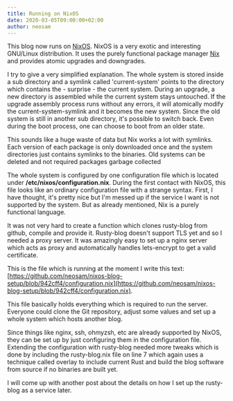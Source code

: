 ```yaml
---
title: Running on NixOS
date: 2020-03-05T09:00:00+02:00
author: neosam
---
```


This blog now runs on [NixOS](https://nixos.org).  NixOS is a very exotic and
interesting GNU/Linux distribution.  It uses the purely
functional package manager [Nix](https://nixos.org/nix/) and provides atomic
upgrades and downgrades.

I try to give a very simplified explanation.
The whole system is stored inside a sub directory and a
symlink called 'current-system' points to the directory which contains the - 
surprise - the current system.  During an
upgrade, a new directory is assembled while the current system stays untouched.
If the upgrade assembly process runs without any errors, it will atomically
modify the current-system-symlink and it becomes the new system.
Since the old system is still in another sub directory, it's possible to switch back.
Even during the boot process, one can choose to boot from an older state.

This sounds like a huge waste of data but Nix works a lot with symlinks.  Each
version of each package is only downloaded once and the system directories just
contains symlinks to the binaries.  Old systems can be deleted and not required
packages garbage collected

The whole system is configured by one configuration file which is located
under __/etc/nixos/configuration.nix__.  During the first contact with NixOS, this file looks
like an ordinary configuration file with a strange syntax.  First, I have thought, it's pretty
nice but I'm messed up if the service I want is not supported by the system.
But as already mentioned, Nix is a purely functional language.

It was not very hard to create a function which clones rusty-blog from
github, compile and provide it.  Rusty-blog doesn't support TLS yet and so I
needed a proxy server.  It was amazingly easy to set up a
nginx server which acts as proxy and automatically handles lets-encrypt to get
a valid certificate.

This is the file which is running at the moment I write this text:
[https://github.com/neosam/nixos-blog-setup/blob/942cff4/configuration.nix](https://github.com/neosam/nixos-blog-setup/blob/942cff4/configuration.nix).

This file basically holds everything which is required to run the server.
Everyone could clone the Git repository, adjust some values and set up a whole
system which hosts another blog.

Since things like nginx, ssh, ohmyzsh, etc are already supported by NixOS, they
can be set up by just configuring them in the configuration file.  Extending the configuration with rusty-blog needed more tweaks which is done by including the
rusty-blog.nix file on line 7 which again uses a technique called overlay to
include current Rust and build the blog software from source if no binaries are
built yet.

I will come up with another post about the
details on how I set up the rusty-blog as a service later.

